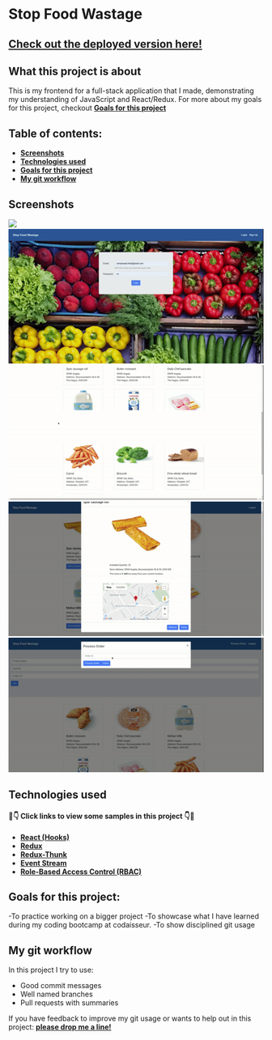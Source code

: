 # Stop Food Wastage

## [Check out the deployed version here!](https://stop-food-wastage.herokuapp.com)

## What this project is about

This is my frontend for a full-stack application that I made, demonstrating my understanding of JavaScript and React/Redux. For more about my goals for this project, checkout **[Goals for this project](#goals-for-this-project)**

## Table of contents:

- **[Screenshots](#screenshots)**
- **[Technologies used](#technologies-used)**
- **[Goals for this project](#goals-for-this-project)**
- **[My git workflow](#my-git-workflow)**

## Screenshots

![](./public/screenshot/screenshot1.gif)
![](./public/screenshot/screenshot2.gif)
![](./public/screenshot/screenshot3.gif)
![](./public/screenshot/screenshot4.gif)
![](./public/screenshot/screenshot5.gif)

## Technologies used

#### 👀👇 Click links to view some samples in this project 👇👀

- **[React (Hooks)](./src/components/Product/ProductDetails.js)**
- **[Redux](./src/reducers/user.js)**
- **[Redux-Thunk](./src/action/user.js)**
- **[Event Stream](./src/components/Product/index.js)**
- **[Role-Based Access Control (RBAC)](./src/components/Header.js)**

## Goals for this project:

-To practice working on a bigger project
-To showcase what I have learned during my coding bootcamp at codaisseur.
-To show disciplined git usage

## My git workflow

In this project I try to use:

- Good commit messages
- Well named branches
- Pull requests with summaries

If you have feedback to improve my git usage or wants to help out in this project: **[please drop me a line!](https://www.linkedin.com/in/ramprasad-rengaramanujam)**
